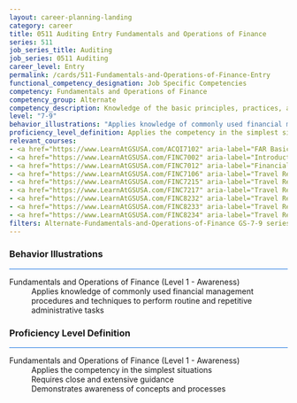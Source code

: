 ```yaml
---
layout: career-planning-landing
category: career
title: 0511 Auditing Entry Fundamentals and Operations of Finance
series: 511
job_series_title: Auditing
job_series: 0511 Auditing
career_level: Entry
permalink: /cards/511-Fundamentals-and-Operations-of-Finance-Entry
functional_competency_designation: Job Specific Competencies
competency: Fundamentals and Operations of Finance
competency_group: Alternate
competency_description: Knowledge of the basic principles, practices, and methods of financial management to include requisitions, apportionments, allotments, investments, fiscal management, activity reporting, and fiscal year guidelines.
level: "7-9"
behavior_illustrations: "Applies knowledge of commonly used financial management procedures and techniques to perform routine and repetitive administrative tasks"
proficiency_level_definition: Applies the competency in the simplest situations ? Requires close and extensive guidance ? Demonstrates awareness of concepts and processes
relevant_courses: 
- <a href="https://www.LearnAtGSUSA.com/ACQI7102" aria-label="FAR Basics (ACQI7100), GSU - https://www.LearnAtGSUSA.com/ACQI7102">FAR Basics (ACQI7100), GSU</a>
- <a href="https://www.LearnAtGSUSA.com/FINC7002" aria-label="Introduction to Financial Management (FINC7000), GSU - https://www.LearnAtGSUSA.com/FINC7002">Introduction to Financial Management (FINC7000), GSU</a>
- <a href="https://www.LearnAtGSUSA.com/FINC7012" aria-label="Financial Management Bootcamp for New Federal Managers (FINC7010), GSU - https://www.LearnAtGSUSA.com/FINC7012">Financial Management Bootcamp for New Federal Managers (FINC7010), GSU</a>
- <a href="https://www.LearnAtGSUSA.com/FINC7106" aria-label="Travel Regulations for Non-Defense Agencies, FTR (PCS Only) (FINC7104), GSU - https://www.LearnAtGSUSA.com/FINC7106">Travel Regulations for Non-Defense Agencies, FTR (PCS Only) (FINC7104), GSU</a>
- <a href="https://www.LearnAtGSUSA.com/FINC7215" aria-label="Travel Regulations for Non-Defense Agencies, FTR (TDY Only) (FINC7213), GSU - https://www.LearnAtGSUSA.com/FINC7215">Travel Regulations for Non-Defense Agencies, FTR (TDY Only) (FINC7213), GSU</a>
- <a href="https://www.LearnAtGSUSA.com/FINC7217" aria-label="Travel Regulations for Defense Agencies, JTR (TDY Only) (FINC7215), GSU - https://www.LearnAtGSUSA.com/FINC7217">Travel Regulations for Defense Agencies, JTR (TDY Only) (FINC7215), GSU</a>
- <a href="https://www.LearnAtGSUSA.com/FINC8232" aria-label="Travel Regulations for Defense Agencies, JTR (PCS Only) (FINC8230), GSU - https://www.LearnAtGSUSA.com/FINC8232">Travel Regulations for Defense Agencies, JTR (PCS Only) (FINC8230), GSU</a>
- <a href="https://www.LearnAtGSUSA.com/FINC8233" aria-label="Travel Regulations for Defense Agencies, JTR (TDY and PCS) (FINC8231), GSU - https://www.LearnAtGSUSA.com/FINC8233">Travel Regulations for Defense Agencies, JTR (TDY and PCS) (FINC8231), GSU</a>
- <a href="https://www.LearnAtGSUSA.com/FINC8234" aria-label="Travel Regulations for Non-Defense Agencies, FTR (TDY and PCS) (FINC8232), GSU - https://www.LearnAtGSUSA.com/FINC8234">Travel Regulations for Non-Defense Agencies, FTR (TDY and PCS) (FINC8232), GSU</a>
filters: Alternate-Fundamentals-and-Operations-of-Finance GS-7-9 series-0511
---
```


<div class="desktop:grid-col-6 margin-y-3">
  <div class="border-top-2 bg-white padding-3 shadow-5 height-full members-hover border-1px button-border border-top-blue radius-lg card-text-color">
    <h3>Behavior Illustrations</h3>
    <hr style="background-color: #1b74e0 !important;"/>
    <dl class="text-base card-content-color"><dt>Fundamentals and Operations of Finance (Level 1 - Awareness)</dt><dd>Applies knowledge of commonly used financial management procedures and techniques to perform routine and repetitive administrative tasks</dd></dl>
  </div>
</div>
<div class="desktop:grid-col-6 margin-y-3">
  <div class="border-top-2 bg-white padding-3 shadow-5 height-full members-hover border-1px button-border border-top-blue radius-lg card-text-color">
    <h3>Proficiency Level Definition</h3>
     <hr style="background-color: #1b74e0 !important;"/>
    <dl class="text-base card-content-color"><dt>Fundamentals and Operations of Finance (Level 1 - Awareness)</dt><dd>Applies the competency in the simplest situations </dd><dd> Requires close and extensive guidance </dd><dd> Demonstrates awareness of concepts and processes</dd></dl>
  </div>
</div>